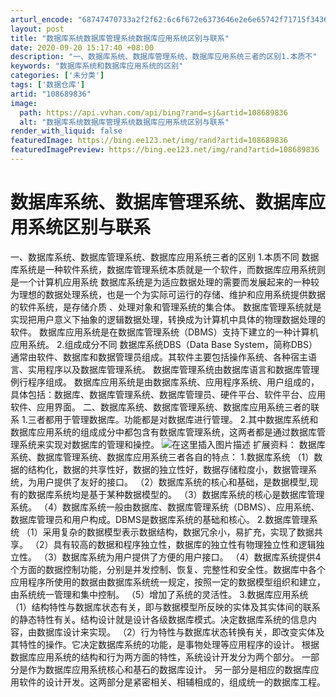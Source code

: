 ```yaml
---
arturl_encode: "68747470733a2f2f62:6c6f672e6373646e2e6e65742f71715f34363139353639322f:61727469636c652f64657461696c732f313038363839383336"
layout: post
title: "数据库系统数据库管理系统数据库应用系统区别与联系"
date: 2020-09-20 15:17:40 +08:00
description: "一、数据库系统、数据库管理系统、数据库应用系统三者的区别1.本质不"
keywords: "数据库系统和数据库应用系统的区别"
categories: ['未分类']
tags: ['数据仓库']
artid: "108689836"
image:
  path: https://api.vvhan.com/api/bing?rand=sj&artid=108689836
  alt: "数据库系统数据库管理系统数据库应用系统区别与联系"
render_with_liquid: false
featuredImage: https://bing.ee123.net/img/rand?artid=108689836
featuredImagePreview: https://bing.ee123.net/img/rand?artid=108689836
---
```


# 数据库系统、数据库管理系统、数据库应用系统区别与联系
一、数据库系统、数据库管理系统、数据库应用系统三者的区别
1.本质不同
数据库系统是一种软件系统，数据库管理系统本质就是一个软件，而数据库应用系统则是一个计算机应用系统
数据库系统是为适应数据处理的需要而发展起来的一种较为理想的数据处理系统，也是一个为实际可运行的存储、维护和应用系统提供数据的软件系统，是存储介质 、处理对象和管理系统的集合体。
数据库管理系统就是实现把用户意义下抽象的逻辑数据处理，转换成为计算机中具体的物理数据处理的软件。
数据库应用系统是在数据库管理系统（DBMS）支持下建立的一种计算机应用系统。
2.组成成分不同
数据库系统DBS（Data Base System，简称DBS）通常由软件、数据库和数据管理员组成。其软件主要包括操作系统、各种宿主语言、实用程序以及数据库管理系统。
数据库管理系统由数据库语言和数据库管理例行程序组成。
数据库应用系统是由数据库系统、应用程序系统、用户组成的，具体包括：数据库、数据库管理系统、数据库管理员、硬件平台、软件平台、应用软件、应用界面。
二、数据库系统、数据库管理系统、数据库应用系统三者的联系
1.三者都用于管理数据库。功能都是对数据库进行管理。
2.其中数据库系统和数据库应用系统的组成成分中都包含有数据库管理系统，这两者都是通过数据库管理系统来实现对数据库的管理和操控。
![在这里插入图片描述](https://i-blog.csdnimg.cn/blog_migrate/038af37f9a0ec98c2e26ffecccd7f57c.png#pic_center)
扩展资料：
数据库系统、数据库管理系统、数据库应用系统三者各自的特点：
1.数据库系统
（1）数据的结构化，数据的共享性好，数据的独立性好，数据存储粒度小，数据管理系统，为用户提供了友好的接口。
（2）数据库系统的核心和基础，是数据模型,现有的数据库系统均是基于某种数据模型的。
（3）数据库系统的核心是数据库管理系统。
（4）数据库系统一般由数据库、数据库管理系统（DBMS）、应用系统、数据库管理员和用户构成。DBMS是数据库系统的基础和核心。
2.数据库管理系统
（1）采用复杂的数据模型表示数据结构，数据冗余小，易扩充，实现了数据共享。
（2）具有较高的数据和程序独立性，数据库的独立性有物理独立性和逻辑独立性。
（3）数据库系统为用户提供了方便的用户接口。
（4）数据库系统提供4个方面的数据控制功能，分别是并发控制、恢复、完整性和安全性。数据库中各个应用程序所使用的数据由数据库系统统一规定，按照一定的数据模型组织和建立，由系统统一管理和集中控制。
（5）增加了系统的灵活性。
3.数据库应用系统
（1）结构特性与数据库状态有关，即与数据模型所反映的实体及其实体间的联系的静态特性有关。结构设计就是设计各级数据库模式。决定数据库系统的信息内容，由数据库设计来实现。
（2）行为特性与数据库状态转换有关，即改变实体及其特性的操作。它决定数据库系统的功能，是事物处理等应用程序的设计。
根据数据库应用系统的结构和行为两方面的特性，系统设计开发分为两个部分。
一部分是作为数据库应用系统核心和基石的数据库设计。
另一部分是相应的数据库应用软件的设计开发。这两部分是紧密相关、相辅相成的，组成统一的数据库工程。